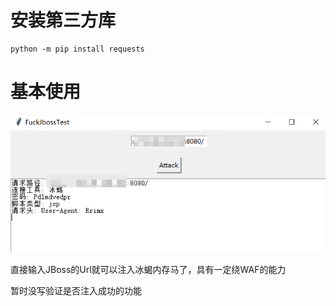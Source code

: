 # 安装第三方库
```shell
python -m pip install requests
```

# 基本使用

![](./images/1.png)

直接输入JBoss的Url就可以注入冰蝎内存马了，具有一定绕WAF的能力

暂时没写验证是否注入成功的功能
